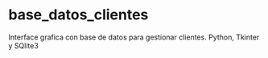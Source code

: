 # base_datos_clientes
Interface grafica con base de datos para gestionar clientes. Python, Tkinter y SQlite3
